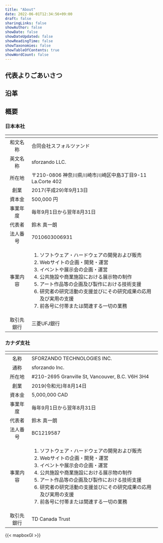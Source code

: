```yaml
---
title: "About"
date: 2022-06-01T12:34:56+09:00
draft: false
sharingLinks: false
showAuthor: false
showDate: false
showDateUpdated: false
showReadingTime: false
showTaxonomies: false
showTableOfContents: true
showWordCount: false
---
```


## 代表よりごあいさつ

## 沿革

## 概要

### 日本本社

| <!-- --> | <!-- --> |
|:--------:|:---------|
| 和文名称 | 合同会社スフォルツァンド |
| 英文名称 | sforzando LLC. |
| 所在地 | 〒210-0806 神奈川県川崎市川崎区中島3丁目9-11 La.Corte 402 <div id="map-kawasaki" class="w-full h-96"></div> |
| 創業 | 2017(平成29)年9月13日 |
| 資本金 | 500,000 円 |
| 事業年度 | 毎年9月1日から翌年8月31日 |
| 代表者 | 鈴木 真一朗 |
| 法人番号 | 7010603006931 |
| 事業内容 | <ol><li>ソフトウェア・ハードウェアの開発および販売</li><li>Webサイトの企画・開発・運営</li><li>イベントや展示会の企画・運営</li><li>公共施設や商業施設における展示物の制作</li><li>アート作品等の企画及び製作における技術支援</li><li>研究者の研究活動の支援並びにその研究成果の応用及び実用の支援</li><li>前各号に付帯または関連する一切の業務</li></ol> |
| 取引先銀行 | 三菱UFJ銀行 |

### カナダ支社

| <!-- --> | <!-- --> |
|:--------:|:---------|
| 名称 | SFORZANDO TECHNOLOGIES INC. |
| 通称 | sforzando Inc. |
| 所在地 | #210-2695 Granville St, Vancouver, B.C. V6H 3H4 <div id="map-vancouver" class="w-full h-96"></div> |
| 創業 | 2019(令和元)年8月14日 |
| 資本金 | 5,000,000 CAD |
| 事業年度 | 毎年9月1日から翌年8月31日 |
| 代表者 | 鈴木 真一朗 |
| 法人番号 | BC1219587 |
| 事業内容 | <ol><li>ソフトウェア・ハードウェアの開発および販売</li><li>Webサイトの企画・開発・運営</li><li>イベントや展示会の企画・運営</li><li>公共施設や商業施設における展示物の制作</li><li>アート作品等の企画及び製作における技術支援</li><li>研究者の研究活動の支援並びにその研究成果の応用及び実用の支援</li><li>前各号に付帯または関連する一切の業務</li></ol> |
| 取引先銀行 | TD Canada Trust |

{{< mapboxGl >}}
